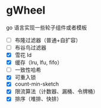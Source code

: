 # gWheel

go 语言实现一些轮子组件或者模板

-   [ ] 布隆过滤器（普通+自扩容）
-   [ ] 布谷鸟过滤器
-   [x] 雪花 Id
-   [x] 缓存（lru, lfu, fifo）
-   [ ] 一致性哈希
-   [x] 可重入锁
-   [x] count-min-sketch
-   [x] 限流算法（计数器、漏桶、令牌桶）
-   [x] 排序（堆排、快排）